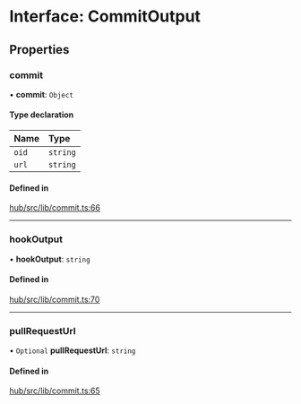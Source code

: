 # Interface: CommitOutput

## Properties

### commit

• **commit**: `Object`

#### Type declaration

| Name | Type |
| :------ | :------ |
| `oid` | `string` |
| `url` | `string` |

#### Defined in

[hub/src/lib/commit.ts:66](https://github.com/huggingface/huggingface.js/blob/main/packages/hub/src/lib/commit.ts#L66)

___

### hookOutput

• **hookOutput**: `string`

#### Defined in

[hub/src/lib/commit.ts:70](https://github.com/huggingface/huggingface.js/blob/main/packages/hub/src/lib/commit.ts#L70)

___

### pullRequestUrl

• `Optional` **pullRequestUrl**: `string`

#### Defined in

[hub/src/lib/commit.ts:65](https://github.com/huggingface/huggingface.js/blob/main/packages/hub/src/lib/commit.ts#L65)
